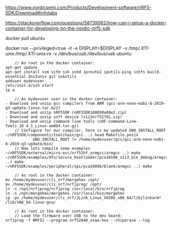 https://www.nordicsemi.com/Products/Development-software/nRF5-SDK/Download#infotabs


https://stackoverflow.com/questions/58739062/how-can-i-setup-a-docker-container-for-developing-on-the-nordic-nrf5-sdk

docker pull ubuntu

docker run --privileged=true -it -e DISPLAY=$DISPLAY -v /tmp/.X11-unix:/tmp/.X11-unix:ro -v /dev/bus/usb:/dev/bus/usb ubuntu

        // As root in the docker container:
    apt-get update
    apt-get install vim vifm ssh sshd iproute2 iputils-ping sshfs build-essential dos2unix git usbutils
    adduser mydevuser
    /etc/init.d/ssh start
    ip a

        // As mydevuser user in the docker container:
    - Download and unzip gcc compilers from ARM (gcc-arm-none-eabi-8-2019-q3-update-linux.tar.bz2)
    - Download and unzip nRF5SDK (nRF5SDK160098a08e2.zip)
    - Download and unzip soft device (s113nrf52701.zip)
    - Download and unzip command line tools (nRF-Command-Line-Tools_10_4_1_Linux-amd64.tar.gz)
        // Configure for our compiler, here is my updated GNU_INSTALL_ROOT
    ~/nRF5SDK/components/toolchain/gcc ..) head Makefile.posix
                GNU_INSTALL_ROOT ?= /home/mydevuser/gcc/gcc-arm-none-eabi-8-2019-q3-update/bin/
        // Now lets compile some examples
    ~/nRF5SDK/external/micro-ecc/nrf52hf_armgcc/armgcc ..) make
    ~/nRF5SDK/examples/dfu/secure_bootloader/pca10100_s113_ble_debug/armgcc ..) make
    ~/nRF5SDK/examples/peripheral/spi/pca10056/blank/armgcc ..) make

        // As root in the docker container:
    mv /home/mydevuser/cli_nrf/mergehex /opt/
    mv /home/mydevuser/cli_nrf/nrfjprog/ /opt/
    ln -s /opt/nrfjprog/nrfjprog /usr/local/bin/nrfjprog
    ln -s /opt/mergehex/mergehex /usr/local/bin/mergehex
    cp -pv /home/mydevuser/cli_nrf/JLink_Linux_V650b_x86_64/libjlinkarm* /lib/x86_64-linux-gnu/

        // As root in the docker container:
        // Load the firmware over USB to the dev board:
    nrfjprog -f NRF52 --program nrf52840_xxaa.hex --chiperase --log
